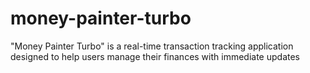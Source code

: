 # money-painter-turbo
 "Money Painter Turbo" is a real-time transaction tracking application designed to help users manage their finances with immediate updates
